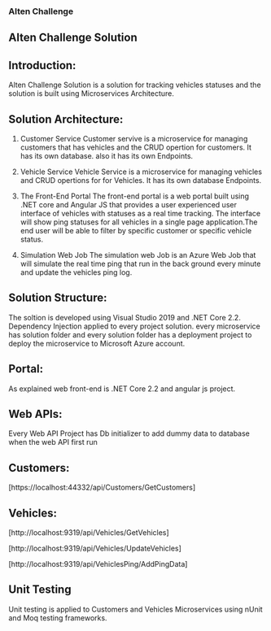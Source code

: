 ### Alten Challenge
## Alten Challenge Solution

## Introduction:
Alten Challenge Solution is a solution for tracking vehicles statuses and the solution is built using Microservices Architecture.

## Solution Architecture:
1. Customer Service
Customer servive is a microservice for managing customers that has vehicles and the CRUD opertion for customers. It has its own database.
also it has its own Endpoints.

2. Vehicle Service
Vehicle Service is a microservice for managing vehicles and CRUD opertions for for Vehicles. It has its own database Endpoints.

3. The Front-End Portal
The front-end portal is a web portal built using .NET core and Angular JS that provides a user experienced user interface of vehicles with  statuses as a real time tracking. The interface will show ping statuses for all vehicles in a single page application.The end user will be able to filter by specific customer or specific vehicle status.

4. Simulation Web Job
The simulation web Job is an Azure Web Job that will simulate the real time ping that run in the back ground every minute and update the vehicles ping log.

## Solution Structure:
The soltion is developed using Visual Studio 2019 and .NET Core 2.2. Dependency Injection applied to every project solution.
every microservice has solution folder and every solution folder has a deployment project to deploy the microservice to Microsoft Azure account.


## Portal:
As explained web front-end is .NET Core 2.2 and angular js project.

## Web APIs:
Every Web API Project has Db initializer to add dummy data to database when the web API first run

## Customers:
[https://localhost:44332/api/Customers/GetCustomers]

## Vehicles:
[http://localhost:9319/api/Vehicles/GetVehicles]

[http://localhost:9319/api/Vehicles/UpdateVehicles]

[http://localhost:9319/api/VehiclesPing/AddPingData]


## Unit Testing
Unit testing is applied to Customers and Vehicles Microservices using nUnit and Moq testing frameworks.





